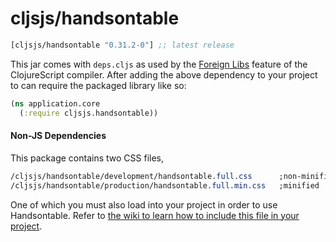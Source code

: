# cljsjs/handsontable

[](dependency)
```clojure
[cljsjs/handsontable "0.31.2-0"] ;; latest release
```
[](/dependency)

This jar comes with `deps.cljs` as used by the [Foreign Libs][flibs] feature
of the ClojureScript compiler. After adding the above dependency to your project
to can require the packaged library like so:

```clojure
(ns application.core
  (:require cljsjs.handsontable))
```

[flibs]: https://github.com/clojure/clojurescript/wiki/Packaging-Foreign-Dependencies

#### Non-JS Dependencies
This package contains two CSS files, 

```css
/cljsjs/handsontable/development/handsontable.full.css      ;non-minified
/cljsjs/handsontable/production/handsontable.full.min.css   ;minified
```

     
One of which you must also load into your project in order to use Handsontable. 
Refer to [the wiki to learn how to include this file in your project](https://github.com/cljsjs/packages/wiki/Non-JS-Assets).
